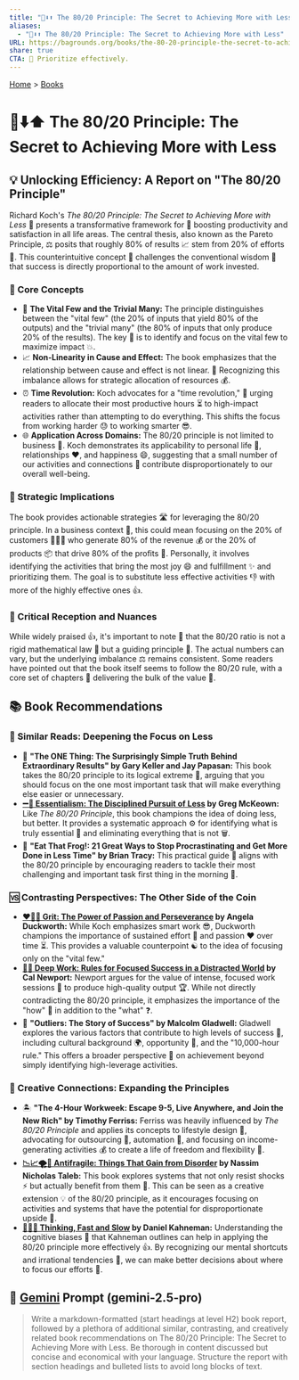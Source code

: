 ```yaml
---
title: "💯⬇️⬆️ The 80/20 Principle: The Secret to Achieving More with Less"
aliases:
  - "💯⬇️⬆️ The 80/20 Principle: The Secret to Achieving More with Less"
URL: https://bagrounds.org/books/the-80-20-principle-the-secret-to-achieving-more-with-less
share: true
CTA: 🎯 Prioritize effectively.
---
```

[Home](../index.md) > [Books](./index.md)  
# 💯⬇️⬆️ The 80/20 Principle: The Secret to Achieving More with Less  
## 💡 Unlocking Efficiency: A Report on "The 80/20 Principle"  
  
Richard Koch's *The 80/20 Principle: The Secret to Achieving More with Less* 🔑 presents a transformative framework for 🚀 boosting productivity and satisfaction in all life areas. The central thesis, also known as the Pareto Principle, ⚖️ posits that roughly 80% of results 📈 stem from 20% of efforts 💪. This counterintuitive concept 🤔 challenges the conventional wisdom 🧠 that success is directly proportional to the amount of work invested.  
  
### 🎯 Core Concepts  
  
* 🥇 **The Vital Few and the Trivial Many:** The principle distinguishes between the "vital few" (the 20% of inputs that yield 80% of the outputs) and the "trivial many" (the 80% of inputs that only produce 20% of the results). The key 🔑 is to identify and focus on the vital few to maximize impact 💥.  
* 📈 **Non-Linearity in Cause and Effect:** The book emphasizes that the relationship between cause and effect is not linear. 🔀 Recognizing this imbalance allows for strategic allocation of resources 💰.  
* ⏰ **Time Revolution:** Koch advocates for a "time revolution," 🔄 urging readers to allocate their most productive hours ⏳ to high-impact activities rather than attempting to do everything. This shifts the focus from working harder 😓 to working smarter 😎.  
* 🌐 **Application Across Domains:** The 80/20 principle is not limited to business 🏢. Koch demonstrates its applicability to personal life 🧘, relationships ❤️, and happiness 😄, suggesting that a small number of our activities and connections 🤝 contribute disproportionately to our overall well-being.  
  
### 🧭 Strategic Implications  
  
The book provides actionable strategies 🛣️ for leveraging the 80/20 principle. In a business context 💼, this could mean focusing on the 20% of customers 🧑‍🤝‍🧑 who generate 80% of the revenue 💰 or the 20% of products 📦 that drive 80% of the profits 🤑. Personally, it involves identifying the activities that bring the most joy 😄 and fulfillment ✨ and prioritizing them. The goal is to substitute less effective activities 👎 with more of the highly effective ones 👍.  
  
### 🧐 Critical Reception and Nuances  
  
While widely praised 👍, it's important to note 📝 that the 80/20 ratio is not a rigid mathematical law 📏 but a guiding principle 🧭. The actual numbers can vary, but the underlying imbalance ⚖️ remains consistent. Some readers have pointed out that the book itself seems to follow the 80/20 rule, with a core set of chapters 📖 delivering the bulk of the value 💯.  
  
## 📚 Book Recommendations  
  
### 🔎 Similar Reads: Deepening the Focus on Less  
  
* 🎯 **"The ONE Thing: The Surprisingly Simple Truth Behind Extraordinary Results" by Gary Keller and Jay Papasan:** This book takes the 80/20 principle to its logical extreme 🤯, arguing that you should focus on the one most important task that will make everything else easier or unnecessary.  
* **[➖💯 Essentialism: The Disciplined Pursuit of Less](./essentialism-the-disciplined-pursuit-of-less.md) by Greg McKeown:** Like *The 80/20 Principle*, this book champions the idea of doing less, but better. It provides a systematic approach ⚙️ for identifying what is truly essential 💎 and eliminating everything that is not 🗑️.  
* 🐸 **"Eat That Frog!: 21 Great Ways to Stop Procrastinating and Get More Done in Less Time" by Brian Tracy:** This practical guide 🧭 aligns with the 80/20 principle by encouraging readers to tackle their most challenging and important task first thing in the morning 🌄.  
  
### 🆚 Contrasting Perspectives: The Other Side of the Coin  
  
* **[❤️‍🔥💪 Grit: The Power of Passion and Perseverance](./grit-the-power-of-passion-and-perseverance.md) by Angela Duckworth:** While Koch emphasizes smart work 😎, Duckworth champions the importance of sustained effort 💪 and passion ❤️ over time ⏳. This provides a valuable counterpoint ☯️ to the idea of focusing only on the "vital few."  
* **[🤿💼 Deep Work: Rules for Focused Success in a Distracted World](./deep-work.md) by Cal Newport:** Newport argues for the value of intense, focused work sessions 🧘 to produce high-quality output 🏆. While not directly contradicting the 80/20 principle, it emphasizes the importance of the "how" 🤔 in addition to the "what" ❓.  
* 🌟 **"Outliers: The Story of Success" by Malcolm Gladwell:** Gladwell explores the various factors that contribute to high levels of success 💯, including cultural background 🌍, opportunity 🚪, and the "10,000-hour rule." This offers a broader perspective 🔭 on achievement beyond simply identifying high-leverage activities.  
  
### 🎨 Creative Connections: Expanding the Principles  
  
* 🏝️ **"The 4-Hour Workweek: Escape 9-5, Live Anywhere, and Join the New Rich" by Timothy Ferriss:** Ferriss was heavily influenced by *The 80/20 Principle* and applies its concepts to lifestyle design 🏡, advocating for outsourcing 🤝, automation 🤖, and focusing on income-generating activities 💰 to create a life of freedom and flexibility 🤸.  
* **[📉📈🌪️💪 Antifragile: Things That Gain from Disorder](./antifragile-things-that-gain-from-disorder.md) by Nassim Nicholas Taleb:** This book explores systems that not only resist shocks ⚡ but actually benefit from them 🌱. This can be seen as a creative extension 💡 of the 80/20 principle, as it encourages focusing on activities and systems that have the potential for disproportionate upside 🚀.  
* **[🤔🐇🐢 Thinking, Fast and Slow](./thinking-fast-and-slow.md) by Daniel Kahneman:** Understanding the cognitive biases 🧠 that Kahneman outlines can help in applying the 80/20 principle more effectively 👍. By recognizing our mental shortcuts and irrational tendencies 🤪, we can make better decisions about where to focus our efforts 🎯.  
  
## 💬 [Gemini](../software/gemini.md) Prompt (gemini-2.5-pro)  
> Write a markdown-formatted (start headings at level H2) book report, followed by a plethora of additional similar, contrasting, and creatively related book recommendations on The 80/20 Principle: The Secret to Achieving More with Less. Be thorough in content discussed but concise and economical with your language. Structure the report with section headings and bulleted lists to avoid long blocks of text.
